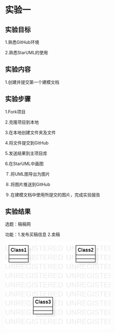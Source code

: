 # 实验一

## 实验目标

1.熟悉GitHub环境

2.熟悉StarUML的使用

## 实验内容

1.创建并提交第一个建模文档

## 实验步骤

1.Fork项目

2.克隆项目到本地

3.在本地创建文件夹及文件

4.将文件提交到GitHub

5.发送结果到主项目库

6.在StarUML中画图

７.将UML图导出为图片

８.将图片推送到GitHub

９.在建模文档中使用所提交的图片，完成实验报告

## 实验结果

选题：稿稿网

功能：1.发布买稿信息     2.卖稿

![Model1](./Model1.png)